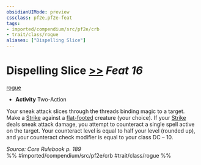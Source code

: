 ```yaml
---
obsidianUIMode: preview
cssclass: pf2e,pf2e-feat
tags:
- imported/compendium/src/pf2e/crb
- trait/class/rogue
aliases: ["Dispelling Slice"]
---
```

# Dispelling Slice  [>>](chapter-9-playing-the-game.md#Actions "Two-Action") *Feat 16*  
[rogue](rules/traits/rogue.md)  

- **Activity** Two-Action

Your sneak attack slices through the threads binding magic to a target. Make a [Strike](strike.md) against a [flat-footed](conditions.md#Flat-footed) creature (your choice). If your [Strike](strike.md) deals sneak attack damage, you attempt to counteract a single spell active on the target. Your counteract level is equal to half your level (rounded up), and your counteract check modifier is equal to your class DC – 10.

*Source: Core Rulebook p. 189*  
%% #imported/compendium/src/pf2e/crb #trait/class/rogue %%